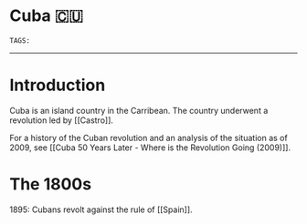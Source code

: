 # Cuba 🇨🇺
`TAGS:` 

---
# Introduction
Cuba is an island country in the Carribean. The country underwent a revolution led by [[Castro]]. 

For a history of the Cuban revolution and an analysis of the situation as of 2009, see [[Cuba 50 Years Later - Where is the Revolution Going (2009)]]. 

# The 1800s
1895: Cubans revolt against the rule of [[Spain]]. 